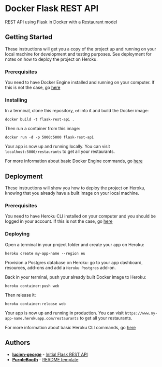 # Docker Flask REST API

REST API using Flask in Docker with a Restaurant model

## Getting Started

These instructions will get you a copy of the project up and running on your local machine for development and testing purposes. See deployment for notes on how to deploy the project on Heroku.

### Prerequisites

You need to have Docker Engine installed and running on your computer. If this is not the case, go [here](https://docs.docker.com/get-docker/)

### Installing

In a terminal, clone this repository, `cd` into it and build the Docker image:
```
docker build -t flask-rest-api .
```

Then run a container from this image:
```
docker run -d -p 5000:5000 flask-rest-api
```

Your app is now up and running locally. You can visit `localhost:5000/restaurants` to get all your restaurants.

For more information about basic Docker Engine commands, go [here](https://docs.docker.com/engine/reference/commandline/docker/)

## Deployment

These instructions will show you how to deploy the project on Heroku, knowing that you already have a built image on your local machine.

### Prerequisites

You need to have Heroku CLI installed on your computer and you should be logged in your account. If this is not the case, go [here](https://devcenter.heroku.com/articles/heroku-cli)

### Deploying

Open a terminal in your project folder and create your app on Heroku:
```
heroku create my-app-name --region eu
```

Provision a Postgres database on Heroku: go to your app dashboard, resources, add-ons and add a `Heroku Postgres` add-on.

Back in your terminal, push your already built Docker image to Heroku:
```
heroku container:push web
```

Then release it:
```
heroku container:release web
```

Your app is now up and running in production. You can visit `https://www.my-app-name.herokuapp.com/restaurants` to get all your restaurants.

For more information about basic Heroku CLI commands, go [here](https://devcenter.heroku.com/articles/using-the-cli)

## Authors

- **[lucien-george](https://github.com/lucien-george)** - [Initial Flask REST API](https://github.com/lucien-george/FlaskRESTApi)
- **[PurpleBooth](https://github.com/PurpleBooth)** - [README template](https://gist.github.com/PurpleBooth/109311bb0361f32d87a2)
